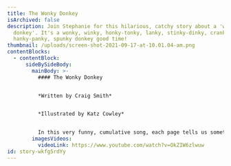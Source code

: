 ```yaml
---
title: The Wonky Donkey
isArchived: false
description: Join Stephanie for this hilarious, catchy story about a 'wonky
  donkey'. It's a wonky, winky, honky-tonky, lanky, stinky-dinky, cranky,
  hanky-panky, spunky donkey good time!
thumbnail: /uploads/screen-shot-2021-09-17-at-10.01.04-am.png
contentBlocks:
  - contentBlock:
      sideBySideBody:
        mainBody: >-
          #### The Wonky Donkey


          *Written by Craig Smith*


          *Illustrated by Katz Cowley*


          In this very funny, cumulative song, each page tells us something new about the donkey until we end up with a spunky, hanky-panky cranky stinky dinky lanky honky-tonky winky wonky donkey, which will have children in fits of laughter!
        imagesVideos:
          videoLink: https://www.youtube.com/watch?v=OkZIW6zlwuw
id: story-wkfg5rdYy
---
```

